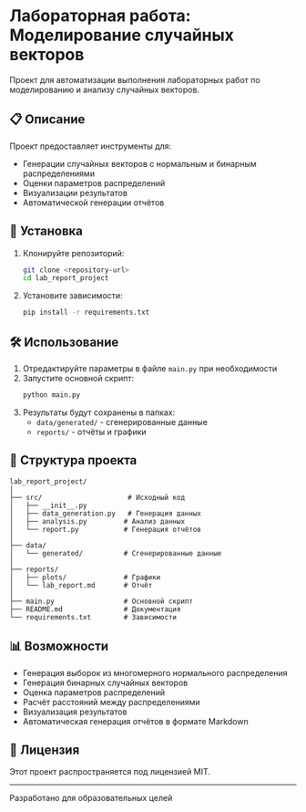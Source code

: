 # Лабораторная работа: Моделирование случайных векторов

Проект для автоматизации выполнения лабораторных работ по моделированию и анализу случайных векторов.

## 📋 Описание

Проект предоставляет инструменты для:
- Генерации случайных векторов с нормальным и бинарным распределениями
- Оценки параметров распределений
- Визуализации результатов
- Автоматической генерации отчётов

## 🚀 Установка

1. Клонируйте репозиторий:
   ```bash
   git clone <repository-url>
   cd lab_report_project
   ```

2. Установите зависимости:
   ```bash
   pip install -r requirements.txt
   ```

## 🛠️ Использование

1. Отредактируйте параметры в файле `main.py` при необходимости
2. Запустите основной скрипт:
   ```bash
   python main.py
   ```
3. Результаты будут сохранены в папках:
   - `data/generated/` - сгенерированные данные
   - `reports/` - отчёты и графики

## 📁 Структура проекта

```
lab_report_project/
│
├── src/                     # Исходный код
│   ├── __init__.py
│   ├── data_generation.py   # Генерация данных
│   ├── analysis.py         # Анализ данных
│   └── report.py           # Генерация отчётов
│
├── data/                   
│   └── generated/          # Сгенерированные данные
│
├── reports/                
│   ├── plots/              # Графики
│   └── lab_report.md       # Отчёт
│
├── main.py                 # Основной скрипт
├── README.md               # Документация
└── requirements.txt        # Зависимости
```

## 📊 Возможности

- Генерация выборок из многомерного нормального распределения
- Генерация бинарных случайных векторов
- Оценка параметров распределений
- Расчёт расстояний между распределениями
- Визуализация результатов
- Автоматическая генерация отчётов в формате Markdown

## 📝 Лицензия

Этот проект распространяется под лицензией MIT.

---

Разработано для образовательных целей
